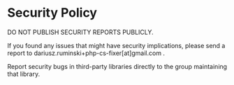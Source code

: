 # Security Policy

DO NOT PUBLISH SECURITY REPORTS PUBLICLY.

If you found any issues that might have security implications, please send a report to dariusz.ruminski+php-cs-fixer[at]gmail.com .

Report security bugs in third-party libraries directly to the group maintaining that library.
